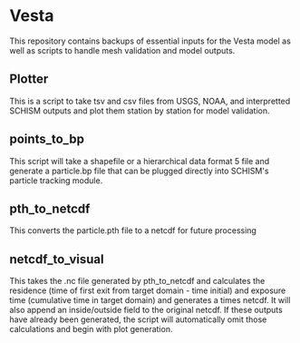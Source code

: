 # Vesta

This repository contains backups of essential inputs for the Vesta model as well as scripts to handle mesh validation and model outputs.

## Plotter
This is a script to take tsv and csv files from USGS, NOAA, and interpretted SCHISM outputs and plot them station by station for model validation.

## points_to_bp
This script will take a shapefile or a hierarchical data format 5 file and generate a particle.bp file that can be plugged directly into SCHISM's particle tracking module.

## pth_to_netcdf
This converts the particle.pth file to a netcdf for future processing

## netcdf_to_visual
This takes the .nc file generated by pth_to_netcdf and calculates the residence (time of first exit from target domain - time initial) and exposure time (cumulative time in target domain) and generates a times netcdf. It will also append an inside/outside field to the original netcdf. If these outputs have already been generated, the script will automatically omit those calculations and begin with plot generation.
